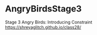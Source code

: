 # AngryBirdsStage3
Stage 3 Angry Birds: Introducing Constraint
https://shreyaglitch.github.io/class28/